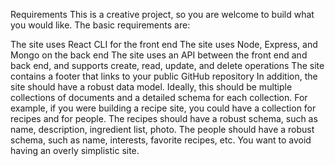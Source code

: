 Requirements
This is a creative project, so you are welcome to build what you would like. The basic requirements are:

The site uses React CLI for the front end
The site uses Node, Express, and Mongo on the back end
The site uses an API between the front end and back end, and supports create, read, update, and delete operations
The site contains a footer that links to your public GitHub repository
In addition, the site should have a robust data model. Ideally, this should be multiple collections of documents and a detailed schema for each collection. For example, if you were building a recipe site, you could have a collection for recipes and for people. The recipes should have a robust schema, such as name, description, ingredient list, photo. The people should have a robust schema, such as name, interests, favorite recipes, etc.  You want to avoid having an overly simplistic site.


